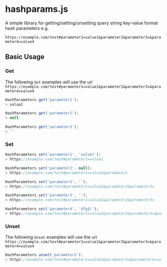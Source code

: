 # hashparams.js

A simple library for getting/setting/unsetting query string key-value format hash parameters e.g.

``https://example.com/test#parameter1=value1&parameter2&parameter3=&parameter4=value4``

## Basic Usage

### Get

The following ``Get`` examples will use the uri ``https://example.com/test#parameter1=value1&parameter2&parameter3=&parameter4=value4``

```js
HashParameters.get('parameter1');
> value1
```

```js
HashParameters.get('parameter2');
> null
```

```js
HashParameters.get('parameter3');
> ''
```

### Set

```js
HashParameters.set('parameter1', 'value1');
> https://example.com/test#parameter1=value1
```

```js
HashParameters.set('parameter2', null);
> https://example.com/test#parameter1=value1&parameter2
```

```js
HashParameters.set('parameter3', '');
> https://example.com/test#parameter1=value1&parameter2&parameter3=
```

```js
HashParameters.set('parameter3', '');
> https://example.com/test#parameter1=value1&parameter2&parameter3=
```

```js
HashParameters.set('parameter4', 'dfg$!');
> https://example.com/test#parameter1=value1&parameter2&parameter3=&parameter4=dfg%24!
```

### Unset

The following ``Unset`` examples will use the uri ``https://example.com/test#parameter1=value1&parameter2&parameter3=&parameter4=value4``

```js
HashParameters.unset('parameter2');
> https://example.com/test#parameter1=value1&parameter3=&parameter4=value4
```

